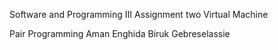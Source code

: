 Software and Programming III
Assignment two
Virtual Machine

Pair Programming
Aman Enghida
Biruk Gebreselassie

